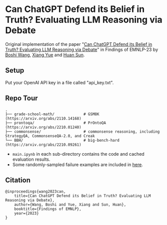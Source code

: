 # Can ChatGPT Defend its Belief in Truth? Evaluating LLM Reasoning via Debate

Original implementation of the paper "[Can ChatGPT Defend its Belief in Truth? Evaluating LLM Reasoning via Debate](https://arxiv.org/abs/2305.13160v2)" in Findings of EMNLP-23 by [Boshi Wang](https://boshi-wang.github.io/), [Xiang Yue](https://xiangyue9607.github.io/) and [Huan Sun](http://web.cse.ohio-state.edu/~sun.397/).

## Setup

Put your OpenAI API key in a file called "api_key.txt".

## Repo Tour
    .
    ├── grade-school-math/             # GSM8K (https://arxiv.org/abs/2110.14168)
    ├── prontoqa/                      # PrOntoQA (https://arxiv.org/abs/2210.01240)
    ├── commonsense/                   # commonsense reasoning, including StrategyQA, CommonsenseQA-2.0, and Creak
    └── BBH/                           # big-bench-hard (https://arxiv.org/abs/2210.09261)

- ```main.ipynb``` in each sub-directory contains the code and cached evaluation results.
- Some randomly-sampled failure examples are included in [here](https://docs.google.com/spreadsheets/d/1PaoP2lqxL7qJRq--N3lEQgzgvY8MW2CJ5JFaCbGRaJQ/edit?usp=sharing).

## Citation
```
@inproceedings{wang2023can,
    title={Can ChatGPT Defend its Belief in Truth? Evaluating LLM Reasoning via Debate},
    author={Wang, Boshi and Yue, Xiang and Sun, Huan},
    booktitle={Findings of EMNLP},
    year={2023}
}
```